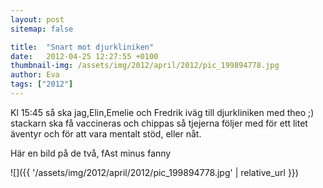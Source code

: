 ```yaml
---
layout: post
sitemap: false

title:  "Snart mot djurkliniken"
date:   2012-04-25 12:27:55 +0100
thumbnail-img: /assets/img/2012/april/2012/pic_199894778.jpg
author: Eva
tags: ["2012"]
---
```


Kl 15:45 så ska jag,Elin,Emelie och Fredrik iväg till djurkliniken med theo ;) stackarn ska få vaccineras och chippas så tjejerna följer med för ett litet äventyr och för att vara mentalt stöd, eller nåt. 

Här en bild på de två, fAst minus fanny

![]({{ '/assets/img/2012/april/2012/pic_199894778.jpg'  | relative_url }})

